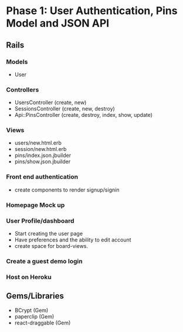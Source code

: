 # Phase 1: User Authentication, Pins Model and JSON API

## Rails
### Models
* User

### Controllers
* UsersController (create, new)
* SessionsController (create, new, destroy)
* Api::PinsController (create, destroy, index, show, update)

### Views
* users/new.html.erb
* session/new.html.erb
* pins/index.json.jbuilder
* pins/show.json.jbuilder

### Front end authentication
* create components to render signup/signin

### Homepage Mock up

### User Profile/dashboard
* Start creating the user page
* Have preferences and the ability to edit account
* create space for board-views.

### Create a guest demo login

### Host on Heroku

## Gems/Libraries
* BCrypt (Gem)
* paperclip (Gem)
* react-draggable (Gem)
